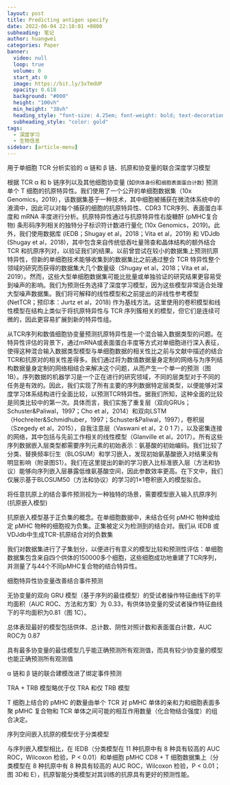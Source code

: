 ```yaml
---
layout: post
title: Predicting antigen specify
date: 2022-06-04 22:10:01 +0800
subheading: 笔记
author: huangwei
categories: Paper
banner:
  video: null
  loop: true
  volume: 0
  start_at: 0
  image: https://bit.ly/3xTmdUP
  opacity: 0.618
  background: "#000"
  height: "100vh"
  min_height: "38vh"
  heading_style: "font-size: 4.25em; font-weight: bold; text-decoration: underline"
  subheading_style: "color: gold"
tags: 
  - 深度学习 
  - 生物信息
sidebar: [article-menu]
---
```


用于单细胞 TCR 分析实验的 α 链和 β 链、抗原和协变量的联合深度学习模型 

根据 TCR α 和 b 链序列以及其他细胞协变量 (如`供体身份`和`细胞表面蛋白计数`) 预测单个 T 细胞的抗原特异性。我们使用了一个公开的单细胞数据集（10x Genomics，2019），该数据集基于一种技术，其中细胞被捕获在微流体系统中的液滴中，因此可以对每个捕获的细胞的抗原特异性、CDR3 TCR序列、表面蛋白丰度和 mRNA 丰度进行分析。抗原特异性通过与抗原特异性右旋糖酐 (pMHC复合物) 条形码序列相关的独特分子标识符计数进行量化 (10x Genomics，2019)。此外，我们使用数据库 (IEDB；Shugay et al，2018；Vita et al，2019) 和 VDJdb (Shugay et al，2018)，其中包含来自传统低吞吐量筛查和晶体结构的额外结合 TCR 和抗原序列对，以验证我们的结果。以前曾尝试在较小的数据集上预测抗原特异性，但新的单细胞技术能够收集到的数据集比之前通过整合 TCR 特异性整个领域的研究而获得的数据集大几个数量级（Shugay et al，2018；Vita et al，2019）。然而，这些大型单细胞数据集可能比批量或单独验证的研究结果更容易受到噪声的影响。我们为预测任务选择了深度学习模型，因为这些模型非常适合处理大型噪声数据集。我们将可解释的线性模型和之前提出的非线性参考模型 (NetTCR；预印本：Jurtz et al，2018) 作为基线方法。这里使用的卷积模型和线性模型在结构上类似于将抗原特异性与 TCR 序列簇相关的模型，但它们是连续可微的，因此更容易扩展到新的特异性组。 

从TCR序列和数值细胞协变量预测抗原特异性是一个混合输入数据类型的问题。在特异性评估的背景下，通过mRNA或表面蛋白丰度等方式对单细胞进行深入表征，使得这种混合输入数据类型模型与单细胞数据的相关性比之前与文献中描述的结合TCR和抗原对的相关性差得多。我们通过将为数值数据量身定制的网络与为序列结构数据量身定制的网络相结合来解决这个问题，从而产生一个单一的预测（图1B）。序列数据的机器学习是一个正在进行的研究领域，不同的层类型对于不同的任务是有效的。因此，我们实现了所有主要的序列数据特定层类型，以便能够对深度学习体系结构进行全面比较，以预测TCR特异性。据我们所知，这种全面的比较是同类比较中的第一次。具体而言，我们实施了重复层（双向GRUs；Schuster&Paliwal，1997；Cho et al，2014）和双向LSTM（Hochreiter&Schmidhuber，1997；Schuster&Paliwal，1997），卷积层（Szegedy et al，2015），自我注意层（Vaswani et al，2 0 1 7），以及密集连接的网络，其中包括与先前工作相关的线性模型（Glanville et al，2017）。所有这些序列数据嵌入层类型都需要序列元素的初始表示：氨基酸的初始编码。我们比较了分类、替换频率衍生（BLOSUM）和学习嵌入，发现初始氨基酸嵌入对结果没有明显影响（附录图S1）。我们在这里提出的新的学习嵌入比标准嵌入层（方法和协议）能够向序列嵌入层暴露低维氨基酸空间，因此参数效率更高。在下文中，我们仅展示基于BLOSUM50（方法和协议）的学习的1×1卷积嵌入的模型拟合。

将任意抗原上的结合事件预测视为一种独特的场景，需要模型嵌入输入抗原序列 (抗原嵌入模型)

抗原嵌入模型基于正负集的概念。在单细胞数据中，未结合任何 pMHC 物种或给定 pMHC 物种的细胞视为负集。正集被定义为检测到的结合对。我们从 IEDB 或VDJdb中生成TCR-抗原结合对的负数集

我们对数据集进行了子集划分，以便进行有意义的模型比较和预测性评估：单细胞数据集包含来自四个供体的150000多个细胞，这些细胞成功地重建了TCR序列，并测量了与44个不同pMHC复合物的结合特异性。

细胞特异性协变量改善结合事件预测 

无协变量的双向 GRU 模型（基于序列的最佳模型）的受试者操作特征曲线下的平均面积（AUC ROC、方法和方案）为 0.33，有供体协变量的受试者操作特征曲线下的平均面积为0.81（图 1C）。 

总体表现最好的模型包括供体、总计数、阴性对照计数和表面蛋白计数，AUC ROC为 0.87

具有最多协变量的最佳模型几乎能正确预测所有观测值，而具有较少协变量的模型也能正确预测所有观测值

α 链和 β 链的联合建模改进了绑定事件预测 

TRA + TRB 模型略优于仅 TRA 和仅 TRB 模型

T 细胞上结合的 pMHC 的数量由单个 TCR 对 pMHC 单体的亲和力和细胞表面多聚 pMHC 复合物和 TCR 单体之间可能的相互作用数量（化合物结合强度）的组合决定。

序列空间嵌入抗原的模型优于分类模型

与序列嵌入模型相比，在 IEDB（分类模型在 11 种抗原中有 8 种具有较高的 AUC ROC，Wilcoxon 检验，P < 0.01）和单细胞 pMHC CD8 + T 细胞数据集上（分类模型在 8 种抗原中有 8 种具有较高的 AUC ROC，Wilcoxon 检验，P < 0.01；图 3D和 E），抗原智能分类模型对其训练的抗原具有更好的预测性能。
